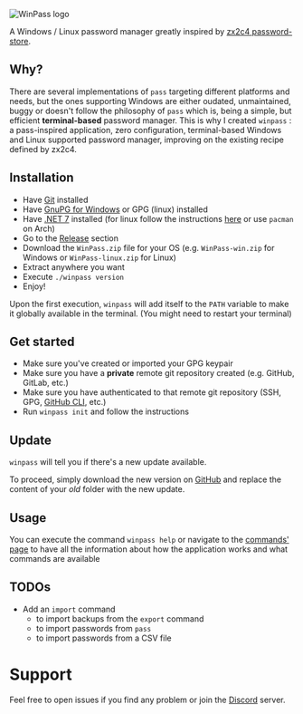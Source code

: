 ![WinPass logo](https://github.com/nomis51/winpass/blob/master/.assets/winpass.png)

A Windows / Linux password manager greatly inspired by [zx2c4 password-store](https://www.passwordstore.org/).

## Why?
There are several implementations of `pass` targeting different platforms and needs, but the ones supporting Windows are either oudated, unmaintained, buggy or doesn't follow the philosophy of `pass` which is, being a simple, but efficient **terminal-based** password manager. This is why I created `winpass` : a pass-inspired application, zero configuration, terminal-based Windows and Linux supported password manager, improving on the existing recipe defined by zx2c4.

## Installation
- Have [Git](https://git-scm.com/download/win) installed
- Have [GnuPG for Windows](https://gnupg.org/download/) or GPG (linux) installed
- Have [.NET 7](https://dotnet.microsoft.com/en-us/download/dotnet/7.0) installed (for linux follow the instructions [here](https://learn.microsoft.com/en-us/dotnet/core/install/linux) or use `pacman` on Arch)
- Go to the [Release](https://github.com/nomis51/winpass/releases/latest) section
- Download the `WinPass.zip` file for your OS (e.g. `WinPass-win.zip` for Windows or `WinPass-linux.zip` for Linux)
- Extract anywhere you want
- Execute `./winpass version`
- Enjoy!

Upon the first execution, `winpass` will add itself to the `PATH` variable to make it globally available in the terminal. (You might need to restart your terminal)

## Get started
- Make sure you've created or imported your GPG keypair
- Make sure you have a **private** remote git repository created (e.g. GitHub, GitLab, etc.)
- Make sure you have authenticated to that remote git repository (SSH, GPG, [GitHub CLI](https://cli.github.com/manual/installation), etc.)
- Run `winpass init` and follow the instructions

## Update
`winpass` will tell you if there's a new update available.

To proceed, simply download the new version on [GitHub](https://github.com/nomis51/winpass/releases/latest) and replace the content of your *old* folder with the new update.

## Usage
You can execute the command `winpass help` or navigate to the [commands' page]() to have all the information about how the application works and what commands are available

## TODOs
- Add an `import` command 
  - to import backups from the `export` command
  - to import passwords from `pass`
  - to import passwords from a CSV file


# Support
Feel free to open issues if you find any problem or join the [Discord](https://discord.gg/yqDHrqCDq4) server.



